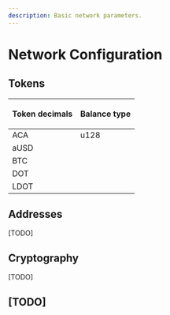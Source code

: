 ```yaml
---
description: Basic network parameters.
---
```


# Network Configuration

##  Tokens

<table>
  <thead>
    <tr>
      <th style="text-align:left">
        <p></p>
        <p><b>Token decimals</b>
        </p>
      </th>
      <th style="text-align:left">
        <p></p>
        <p><b>Balance type</b>
        </p>
      </th>
    </tr>
  </thead>
  <tbody>
    <tr>
      <td style="text-align:left">ACA</td>
      <td style="text-align:left">u128</td>
    </tr>
    <tr>
      <td style="text-align:left">aUSD</td>
      <td style="text-align:left"></td>
    </tr>
    <tr>
      <td style="text-align:left">BTC</td>
      <td style="text-align:left"></td>
    </tr>
    <tr>
      <td style="text-align:left">DOT</td>
      <td style="text-align:left"></td>
    </tr>
    <tr>
      <td style="text-align:left">LDOT</td>
      <td style="text-align:left"></td>
    </tr>
  </tbody>
</table>

## Addresses

\[TODO\]

## Cryptography

\[TODO\]

## \[TODO\]

